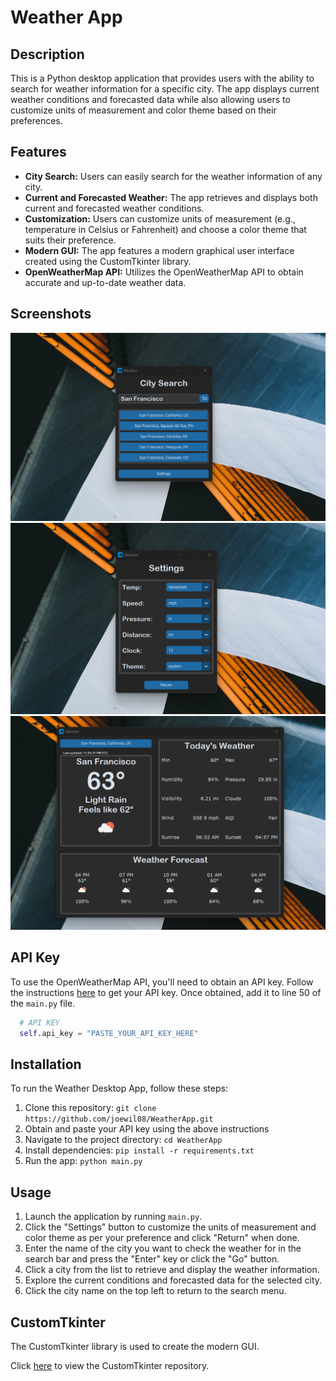 # Weather App

## Description

This is a Python desktop application that provides users with the ability to search for weather information for a specific city. The app displays current weather conditions and forecasted data while also allowing users to customize units of measurement and color theme based on their preferences.

## Features

- **City Search:** Users can easily search for the weather information of any city.
- **Current and Forecasted Weather:** The app retrieves and displays both current and forecasted weather conditions.
- **Customization:** Users can customize units of measurement (e.g., temperature in Celsius or Fahrenheit) and choose a color theme that suits their preference.
- **Modern GUI:** The app features a modern graphical user interface created using the CustomTkinter library.
- **OpenWeatherMap API:** Utilizes the OpenWeatherMap API to obtain accurate and up-to-date weather data.

## Screenshots

![Screenshot](screenshots/search_menu.png)
![Screenshot](screenshots/settings_menu.png)
![Screenshot](screenshots/weather_menu.png)

## API Key

To use the OpenWeatherMap API, you'll need to obtain an API key. Follow the instructions [here](https://openweathermap.org/appid) to get your API key. Once obtained, add it to line 50 of the `main.py` file.

```python
  # API KEY
  self.api_key = "PASTE_YOUR_API_KEY_HERE"
```

## Installation

To run the Weather Desktop App, follow these steps:

1. Clone this repository: `git clone https://github.com/joewil08/WeatherApp.git`
2. Obtain and paste your API key using the above instructions
3. Navigate to the project directory: `cd WeatherApp`
4. Install dependencies: `pip install -r requirements.txt`
5. Run the app: `python main.py`

## Usage

1. Launch the application by running `main.py`.
2. Click the "Settings" button to customize the units of measurement and color theme as per your preference and click "Return" when done.
3. Enter the name of the city you want to check the weather for in the search bar and press the "Enter" key or click the "Go" button.
4. Click a city from the list to retrieve and display the weather information.
5. Explore the current conditions and forecasted data for the selected city.
6. Click the city name on the top left to return to the search menu.

## CustomTkinter

The CustomTkinter library is used to create the modern GUI.

Click [here](https://github.com/tomschimansky/customtkinter) to view the CustomTkinter repository.
